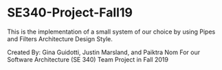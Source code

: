 # SE340-Project-Fall19

This is the implementation of a small system of our choice by 
using Pipes and Filters Architecture Design Style.

Created By: Gina Guidotti, Justin Marsland, and Paiktra Nom
For our Software Architecture (SE 340) Team Project in Fall 2019
